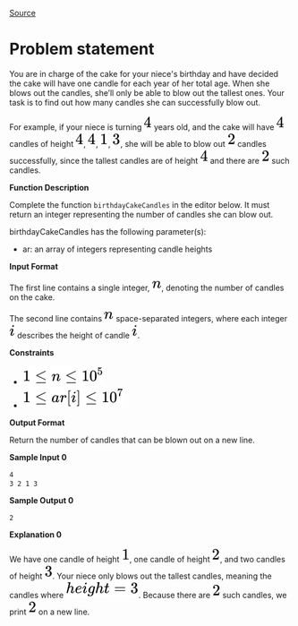 [Source](https://www.hackerrank.com/challenges/birthday-cake-candles)
# Problem statement
You are in charge of the cake for your niece's birthday and have decided the cake will have one candle for each year of her total age. When she blows out the candles, she’ll only be able to blow out the tallest ones. Your task is to find out how many candles she can successfully blow out. 

For example, if your niece is turning ![](./Resources/Element1.svg) years old, and the cake will have ![](./Resources/Element2.svg) candles of height ![](./Resources/Element3.svg), ![](./Resources/Element4.svg), ![](./Resources/Element5.svg), ![](./Resources/Element6.svg), she will be able to blow out ![](./Resources/Element7.svg) candles successfully, since the tallest candles are of height ![](./Resources/Element8.svg) and there are ![](./Resources/Element9.svg) such candles.  


**Function Description**

Complete the function ```birthdayCakeCandles``` in the editor below.  It must return an integer representing the number of candles she can blow out.  

birthdayCakeCandles has the following parameter(s):


* ar: an array of integers representing candle heights     

**Input Format**

The first line contains a single integer, ![](./Resources/Element10.svg), denoting the number of candles on the cake. 


The second line contains ![](./Resources/Element11.svg) space-separated integers, where each integer ![](./Resources/Element12.svg) describes the height of candle ![](./Resources/Element13.svg).


**Constraints**


* ![](./Resources/Element14.svg)  
* ![](./Resources/Element15.svg)  

**Output Format**

Return the number of candles that can be blown out on a new line.


**Sample Input 0**

```
4
3 2 1 3
```

**Sample Output 0**

```
2
```

**Explanation 0**

We have one candle of height ![](./Resources/Element16.svg), one candle of height ![](./Resources/Element17.svg), and two candles of height ![](./Resources/Element18.svg). Your niece only blows out the tallest candles, meaning the candles where ![](./Resources/Element19.svg). Because there are ![](./Resources/Element20.svg) such candles, we print ![](./Resources/Element21.svg) on a new line. 

